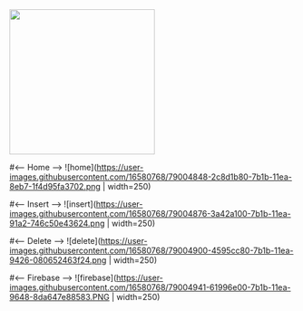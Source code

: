 
<img src="https://user-images.githubusercontent.com/16580768/79004800-18e1b500-7b1b-11ea-9011-ab5f0fc2f9b8.png" width="256" />

#<-- Home -->
![home](https://user-images.githubusercontent.com/16580768/79004848-2c8d1b80-7b1b-11ea-8eb7-1f4d95fa3702.png | width=250)

#<-- Insert -->
![insert](https://user-images.githubusercontent.com/16580768/79004876-3a42a100-7b1b-11ea-91a2-746c50e43624.png | width=250)

#<-- Delete -->
![delete](https://user-images.githubusercontent.com/16580768/79004900-4595cc80-7b1b-11ea-9426-080652463f24.png | width=250)

#<-- Firebase -->
![firebase](https://user-images.githubusercontent.com/16580768/79004941-61996e00-7b1b-11ea-9648-8da647e88583.PNG | width=250)
